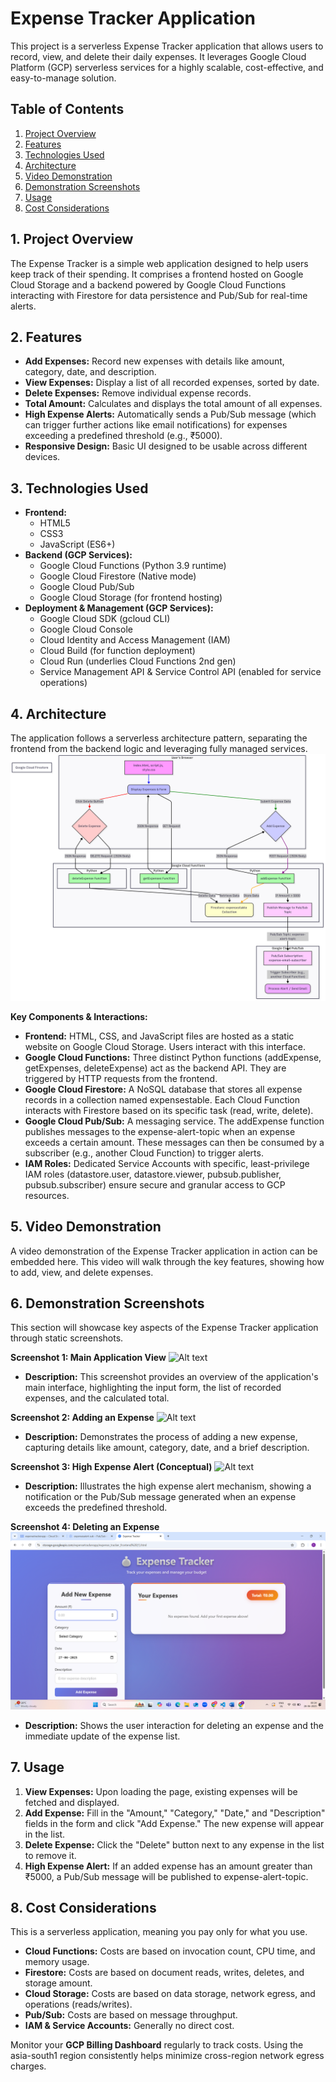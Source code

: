 # Expense Tracker Application

This project is a serverless Expense Tracker application that allows users to record, view, and delete their daily expenses. It leverages Google Cloud Platform (GCP) serverless services for a highly scalable, cost-effective, and easy-to-manage solution.

## Table of Contents

1. [Project Overview](#mbba40dh1n7f)
2. [Features](#kdj7ed5cd1g7)
3. [Technologies Used](#7a18a4ujp9te)
4. [Architecture](#y6tcw5n0vkux)
5. [Video Demonstration](#e3wcg3q22fxu)
6. [Demonstration Screenshots](#u01vlyer9h7z)
7. [Usage](#rmqt2vmuzebs)
8. [Cost Considerations](#uv3nodz4269w)

## 1\. Project Overview

The Expense Tracker is a simple web application designed to help users keep track of their spending. It comprises a frontend hosted on Google Cloud Storage and a backend powered by Google Cloud Functions interacting with Firestore for data persistence and Pub/Sub for real-time alerts.

## 2\. Features

- **Add Expenses:** Record new expenses with details like amount, category, date, and description.
- **View Expenses:** Display a list of all recorded expenses, sorted by date.
- **Delete Expenses:** Remove individual expense records.
- **Total Amount:** Calculates and displays the total amount of all expenses.
- **High Expense Alerts:** Automatically sends a Pub/Sub message (which can trigger further actions like email notifications) for expenses exceeding a predefined threshold (e.g., ₹5000).
- **Responsive Design:** Basic UI designed to be usable across different devices.

## 3\. Technologies Used

- **Frontend:**
  - HTML5
  - CSS3
  - JavaScript (ES6+)
- **Backend (GCP Services):**
  - Google Cloud Functions (Python 3.9 runtime)
  - Google Cloud Firestore (Native mode)
  - Google Cloud Pub/Sub
  - Google Cloud Storage (for frontend hosting)
- **Deployment & Management (GCP Services):**
  - Google Cloud SDK (gcloud CLI)
  - Google Cloud Console
  - Cloud Identity and Access Management (IAM)
  - Cloud Build (for function deployment)
  - Cloud Run (underlies Cloud Functions 2nd gen)
  - Service Management API & Service Control API (enabled for service operations)

## 4\. Architecture

The application follows a serverless architecture pattern, separating the frontend from the backend logic and leveraging fully managed services.
![Alt text](Architecture.png)

**Key Components & Interactions:**

- **Frontend:** HTML, CSS, and JavaScript files are hosted as a static website on Google Cloud Storage. Users interact with this interface.
- **Google Cloud Functions:** Three distinct Python functions (addExpense, getExpenses, deleteExpense) act as the backend API. They are triggered by HTTP requests from the frontend.
- **Google Cloud Firestore:** A NoSQL database that stores all expense records in a collection named expensestable. Each Cloud Function interacts with Firestore based on its specific task (read, write, delete).
- **Google Cloud Pub/Sub:** A messaging service. The addExpense function publishes messages to the expense-alert-topic when an expense exceeds a certain amount. These messages can then be consumed by a subscriber (e.g., another Cloud Function) to trigger alerts.
- **IAM Roles:** Dedicated Service Accounts with specific, least-privilege IAM roles (datastore.user, datastore.viewer, pubsub.publisher, pubsub.subscriber) ensure secure and granular access to GCP resources.

## 5\. Video Demonstration

A video demonstration of the Expense Tracker application in action can be embedded here. This video will walk through the key features, showing how to add, view, and delete expenses.

## 6\. Demonstration Screenshots

This section will showcase key aspects of the Expense Tracker application through static screenshots.

**Screenshot 1: Main Application View**
![Alt text](image-path-or-url)

- **Description:** This screenshot provides an overview of the application's main interface, highlighting the input form, the list of recorded expenses, and the calculated total.

**Screenshot 2: Adding an Expense**
![Alt text](image-path-or-url)

- **Description:** Demonstrates the process of adding a new expense, capturing details like amount, category, date, and a brief description.

**Screenshot 3: High Expense Alert (Conceptual)**
![Alt text](image-path-or-url)

- **Description:** Illustrates the high expense alert mechanism, showing a notification or the Pub/Sub message generated when an expense exceeds the predefined threshold.

**Screenshot 4: Deleting an Expense**
![Alt text](deletion.png)

- **Description:** Shows the user interaction for deleting an expense and the immediate update of the expense list.

## 7\. Usage

1. **View Expenses:** Upon loading the page, existing expenses will be fetched and displayed.
2. **Add Expense:** Fill in the "Amount," "Category," "Date," and "Description" fields in the form and click "Add Expense." The new expense will appear in the list.
3. **Delete Expense:** Click the "Delete" button next to any expense in the list to remove it.
4. **High Expense Alert:** If an added expense has an amount greater than ₹5000, a Pub/Sub message will be published to expense-alert-topic.

## 8\. Cost Considerations

This is a serverless application, meaning you pay only for what you use.

- **Cloud Functions:** Costs are based on invocation count, CPU time, and memory usage.
- **Firestore:** Costs are based on document reads, writes, deletes, and storage amount.
- **Cloud Storage:** Costs are based on data storage, network egress, and operations (reads/writes).
- **Pub/Sub:** Costs are based on message throughput.
- **IAM & Service Accounts:** Generally no direct cost.

Monitor your **GCP Billing Dashboard** regularly to track costs. Using the asia-south1 region consistently helps minimize cross-region network egress charges.
